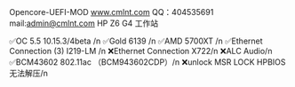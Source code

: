 Opencore-UEFI-MOD 
www.cmlnt.com QQ：404535691 mail:admin@cmlnt.com
HP Z6 G4 工作站

✅OC 5.5 10.15.3/4beta /n
✅Gold 6139 /n
✅AMD 5700XT /n
✅Ethernet Connection (3) I219-LM /n
❌Ethernet Connection X722/n
❌ALC Audio/n
✅BCM43602 802.11ac （BCM943602CDP）/n
❌unlock MSR LOCK HPBIOS无法解压/n

